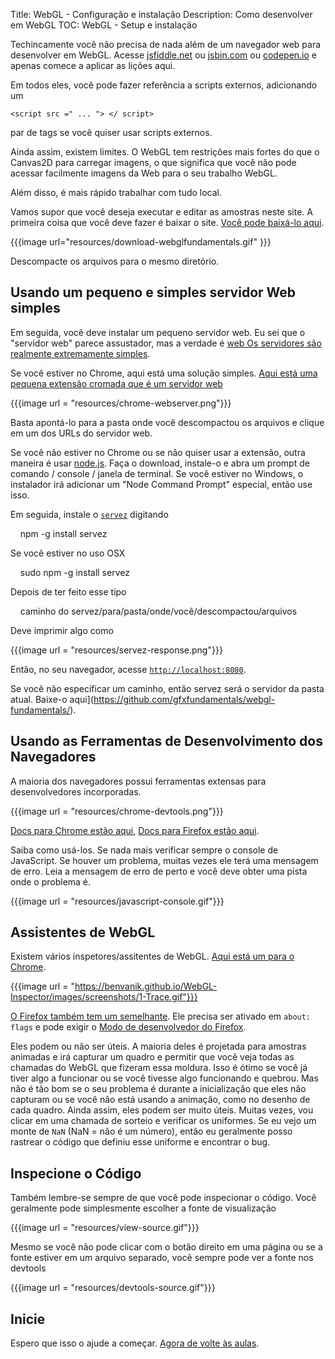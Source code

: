 Title: WebGL - Configuração e instalação
Description: Como desenvolver em WebGL
TOC: WebGL - Setup e instalação


Techincamente você não precisa de nada além de um navegador web para desenvolver em WebGL.
Acesse [jsfiddle.net](https://jsfiddle.net/greggman/8djzyjL3/) ou [jsbin.com](https://jsbin.com) ou [codepen.io](https://codepen.io/greggman/pen/YGQjVV) e apenas comece a aplicar as lições aqui.

Em todos eles, você pode fazer referência a scripts externos, adicionando um

`<script src =" ... "> </ script>`

par de tags se você quiser usar scripts externos.

Ainda assim, existem limites. O WebGL tem restrições mais fortes do que o Canvas2D para carregar imagens, o que significa que você não pode acessar facilmente imagens da Web para o seu trabalho WebGL.

Além disso, é mais rápido trabalhar com tudo local.

Vamos supor que você deseja executar e editar as amostras neste site. A primeira coisa que você deve fazer é baixar o site. [Você pode baixá-lo aqui](https://github.com/gfxfundamentals/webgl-fundamentals/).

{{{image url="resources/download-webglfundamentals.gif" }}}

Descompacte os arquivos para o mesmo diretório.

## Usando um pequeno e simples servidor Web simples

Em seguida, você deve instalar um pequeno servidor web. Eu sei que o "servidor web" parece assustador, mas a verdade é [web
Os servidores são realmente extremamente simples](https://games.greggman.com/game/saving-and-loading-files-in-a-web-page/).

Se você estiver no Chrome, aqui está uma solução simples.
[Aqui está uma pequena extensão cromada que é um servidor web](https://chrome.google.com/webstore/detail/web-server-for-chrome/ofhbbkphhbklhfoeikjpcbhemlocgigb?hl=pt-br)

{{{image url = "resources/chrome-webserver.png"}}}

Basta apontá-lo para a pasta onde você descompactou os arquivos e clique em um dos URLs do servidor web.

Se você não estiver no Chrome ou se não quiser usar a extensão, outra maneira é usar [node.js](https://nodejs.org).
Faça o download, instale-o e abra um prompt de comando / console / janela de terminal. Se você estiver no Windows, o instalador
irá adicionar um "Node Command Prompt" especial, então use isso.

Em seguida, instale o [`servez`](https://github.com/greggman/servez-cli) digitando

    npm -g install servez

Se você estiver no uso OSX

    sudo npm -g install servez

Depois de ter feito esse tipo

    caminho do servez/para/pasta/onde/você/descompactou/arquivos

Deve imprimir algo como

{{{image url = "resources/servez-response.png"}}}

Então, no seu navegador, acesse [`http://localhost:8080`](http://localhost:8080).

Se você não especificar um caminho, então servez será o servidor da pasta atual. Baixe-o aqui](https://github.com/gfxfundamentals/webgl-fundamentals/).

## Usando as Ferramentas de Desenvolvimento dos Navegadores

A maioria dos navegadores possui ferramentas extensas para desenvolvedores incorporadas.

{{{image url = "resources/chrome-devtools.png"}}}

[Docs para Chrome estão aqui](https://developers.google.com/web/tools/chrome-devtools/),
[Docs para Firefox estão aqui](https://developer.mozilla.org/en-US/docs/Tools).

Saiba como usá-los. Se nada mais verificar sempre o console de JavaScript. Se houver um problema, muitas vezes ele terá uma mensagem de erro. Leia a mensagem de erro de perto e você deve obter uma pista onde o problema é.

{{{image url = "resources/javascript-console.gif"}}}

## Assistentes de WebGL

Existem vários inspetores/assitentes de WebGL. [Aqui está um para o Chrome](https://benvanik.github.io/WebGL-Inspector/).

{{{image url = "https://benvanik.github.io/WebGL-Inspector/images/screenshots/1-Trace.gif"}}}

[O Firefox também tem um semelhante](https://hacks.mozilla.org/2014/03/introducing-the-canvas-debugger-in-firefox-developer-tools/).
Ele precisa ser ativado em `about: flags` e pode exigir o [Modo de desenvolvedor do Firefox](https://www.mozilla.org/en-US/firefox/developer/).

Eles podem ou não ser úteis. A maioria deles é projetada para amostras animadas e irá capturar um quadro e permitir que você veja todas as chamadas do WebGL que fizeram essa moldura. Isso é ótimo se você já tiver algo a funcionar ou se você tivesse algo funcionando e quebrou. Mas não é tão bom se o seu problema é durante a inicialização que eles não capturam ou se você não está usando a animação, como no desenho de cada quadro. Ainda assim, eles podem ser muito úteis. Muitas vezes, vou clicar em uma chamada de sorteio e verificar os uniformes. Se eu vejo um
monte de `NaN` (NaN = não é um número), então eu geralmente posso rastrear o código que definiu esse uniforme e encontrar o bug.

## Inspecione o Código

Também lembre-se sempre de que você pode inspecionar o código. Você geralmente pode simplesmente escolher a fonte de visualização

{{{image url = "resources/view-source.gif"}}}

Mesmo se você não pode clicar com o botão direito em uma página ou se a fonte estiver em um arquivo separado, você sempre pode ver a fonte nos devtools

{{{image url = "resources/devtools-source.gif"}}}

## Inicie

Espero que isso o ajude a começar. [Agora de volte às aulas](index.html).
